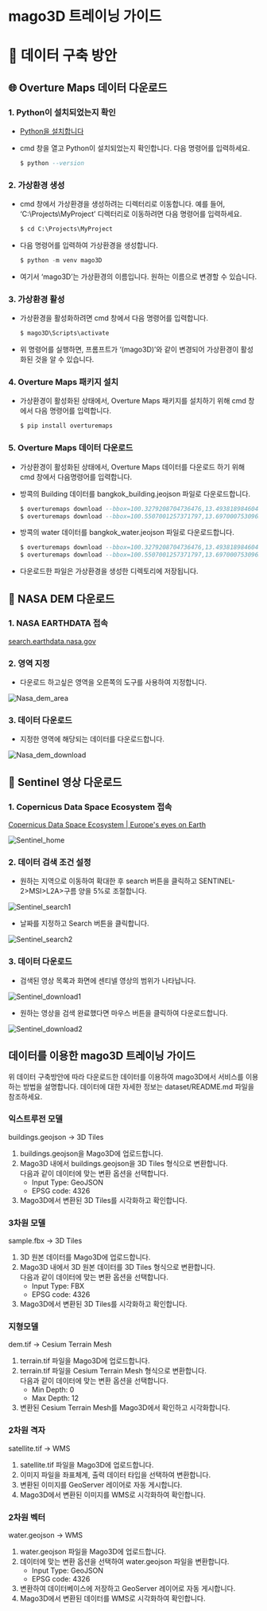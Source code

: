 # mago3D 트레이닝 가이드

# :bookmark_tabs: 데이터 구축 방안

## :globe_with_meridians: Overture Maps 데이터 다운로드

### 1. Python이 설치되었는지 확인

- [Python을 설치합니다](https://www.python.org/downloads/)
- cmd 창을 열고 Python이 설치되었는지 확인합니다. 다음 명령어를 입력하세요.
    
    ```sql
    $ python --version
    ```
    

### 2. 가상환경 생성

- cmd 창에서 가상환경을 생성하려는 디렉터리로 이동합니다. 예를 들어, ‘C:\Projects\MyProject’ 디렉터리로 이동하려면 다음 명령어를 입력하세요.
    
    ```sql
    $ cd C:\Projects\MyProject
    ```
    
- 다음 명령어를 입력하여 가상환경을 생성합니다.
    
    ```sql
    $ python -m venv mago3D
    ```
    
- 여기서 ‘mago3D’는 가상환경의 이름입니다. 원하는 이름으로 변경할 수 있습니다.

### 3. 가상환경 활성

- 가상환경을 활성화하려면 cmd 창에서 다음 명령어를 입력합니다.
    
    ```sql
    $ mago3D\Scripts\activate
    ```
    
- 위 명령어를 실행하면, 프롬프트가 ‘(mago3D)’와 같이 변경되어 가상환경이 활성화된 것을 알 수 있습니다.

### 4. Overture Maps 패키지 설치

- 가상환경이 활성화된 상태에서, Overture Maps 패키지를 설치하기 위해 cmd 창에서 다음 명령어를 입력합니다.
    
    ```sql
    $ pip install overturemaps
    ```
    

### 5. Overture Maps 데이터 다운로드

- 가상환경이 활성화된 상태에서, Overture Maps 데이터를 다운로드 하기 위해 cmd 창에서 다음명령어를 입력합니다.
- 방콕의 Building 데이터를 bangkok_building.jeojson 파일로 다운로드합니다.
    
    ```sql
    $ overturemaps download --bbox=100.3279208704736476,13.4938189846044274,100.9385088643698083,13.9545957682767714 -f geojson --type=building -o bangkok_building.geojson
    $ overturemaps download --bbox=100.5507001257371797,13.6970007530963525,100.6016431134770528,13.7428667529314463 -f geojson --type=building -o khlongtoei_building.geojson
    ```
    
- 방콕의 water 데이터를 bangkok_water.jeojson 파일로 다운로드합니다.
    
    ```sql
    $ overturemaps download --bbox=100.3279208704736476,13.4938189846044274,100.9385088643698083,13.9545957682767714 -f geojson --type=water -o bangkok_water.geojson
    $ overturemaps download --bbox=100.5507001257371797,13.6970007530963525,100.6016431134770528,13.7428667529314463 -f geojson --type=water -o khlongtoei_water.geojson
    ```
    
- 다운로드한 파일은 가상환경을 생성한 디렉토리에 저장됩니다.

## :rocket: NASA DEM 다운로드

### 1. NASA EARTHDATA 접속

[search.earthdata.nasa.gov](https://search.earthdata.nasa.gov/search/granules?p=C1711961296-LPCLOUD&pg[0][v]=f&pg[0][gsk]=-start_date&as[science_keywords][0]=Land%20Surface%3ATopography%3ATerrain%20Elevation%3ADigital%20Elevation/Terrain%20Model%20(Dem)&tl=1723601365!3!!&fst0=Land%20Surface&fsm0=Topography&fs10=Terrain%20Elevation&fs20=Digital%20Elevation/Terrain%20Model%20(Dem))

### 2. 영역 지정

- 다운로드 하고싶은 영역을 오른쪽의 도구를 사용하여 지정합니다.

![Nasa_dem_area](../../images/Training_Guide/Nasa_dem_area.png)

### 3. 데이터 다운로드

- 지정한 영역에 해당되는 데이터를 다운로드합니다.

![Nasa_dem_download](../../images/Training_Guide/Nasa_dem_download.png)

## :telescope: Sentinel 영상 다운로드

### 1. Copernicus Data Space Ecosystem 접속

[Copernicus Data Space Ecosystem | Europe's eyes on Earth](https://dataspace.copernicus.eu/)

![Sentinel_home](../../images/Training_Guide/Sentinel_home.png)

### 2. 데이터 검색 조건 설정

- 원하는 지역으로 이동하여 확대한 후 search 버튼을 클릭하고 SENTINEL-2>MSI>L2A>구름 양을 5%로 조절합니다.

![Sentinel_search1](../../images/Training_Guide/Sentinel_search1.png)

- 날짜를 지정하고 Search 버튼을 클릭합니다.

![Sentinel_search2](../../images/Training_Guide/Sentinel_search2.png)

### 3. 데이터 다운로드

- 검색된 영상 목록과 화면에 센티넬 영상의 범위가 나타납니다.

![Sentinel_download1](../../images/Training_Guide/Sentinel_download1.png)

- 원하는 영상을 검색 완료했다면 마우스 버튼을 클릭하여 다운로드합니다.

![Sentinel_download2](../../images/Training_Guide/Sentinel_download2.png)

## 데이터를 이용한 mago3D 트레이닝 가이드 
위 데이터 구축방안에 따라 다운로드한 데이터를 이용하여 mago3D에서 서비스를 이용하는 방법을 설명합니다. 데이터에 대한 자세한 정보는 dataset/README.md 파일을 참조하세요.

### 익스트루전 모델 
buildings.geojson -> 3D Tiles

1. buildings.geojson을 Mago3D에 업로드합니다.
2. Mago3D 내에서 buildings.geojson을 3D Tiles 형식으로 변환합니다.  
   다음과 같이 데이터에 맞는 변환 옵션을 선택합니다.
    - Input Type: GeoJSON
    - EPSG code: 4326
3. Mago3D에서 변환된 3D Tiles를 시각화하고 확인합니다.

### 3차원 모델 
sample.fbx -> 3D Tiles

1. 3D 원본 데이터를 Mago3D에 업로드합니다.
2. Mago3D 내에서 3D 원본 데이터를 3D Tiles 형식으로 변환합니다.  
    다음과 같이 데이터에 맞는 변환 옵션을 선택합니다.
     - Input Type: FBX
     - EPSG code: 4326
3. Mago3D에서 변환된 3D Tiles를 시각화하고 확인합니다.

### 지형모델 
dem.tif -> Cesium Terrain Mesh

1. terrain.tif 파일을 Mago3D에 업로드합니다.
2. terrain.tif 파일을 Cesium Terrain Mesh 형식으로 변환합니다.  
    다음과 같이 데이터에 맞는 변환 옵션을 선택합니다.
     - Min Depth: 0
     - Max Depth: 12
3. 변환된 Cesium Terrain Mesh를 Mago3D에서 확인하고 시각화합니다.

### 2차원 격자 
satellite.tif -> WMS

1. satellite.tif 파일을 Mago3D에 업로드합니다.
2. 이미지 파일을 좌표체계, 출력 데이터 타입을 선택하여 변환합니다.
3. 변환된 이미지를 GeoServer 레이어로 자동 게시합니다.
4. Mago3D에서 변환된 이미지를 WMS로 시각화하여 확인합니다.

### 2차원 벡터 
water.geojson -> WMS

1. water.geojson 파일을 Mago3D에 업로드합니다.
2. 데이터에 맞는 변환 옵션을 선택하여 water.geojson 파일을 변환합니다.
    - Input Type: GeoJSON
    - EPSG code: 4326
3. 변환하여 데이터베이스에 저장하고 GeoServer 레이어로 자동 게시합니다.
4. Mago3D에서 변환된 데이터를 WMS로 시각화하여 확인합니다.
